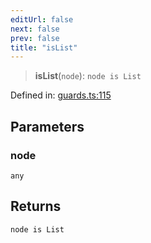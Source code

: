 ```yaml
---
editUrl: false
next: false
prev: false
title: "isList"
---
```


> **isList**(`node`): `node is List`

Defined in: [guards.ts:115](https://github.com/rcs-agents/rcs-lang/blob/d67a89cedb553bfd3c4dced3f75360ae0dfac4db/packages/ast/src/guards.ts#L115)

## Parameters

### node

`any`

## Returns

`node is List`
